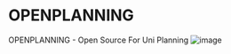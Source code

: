 # OPENPLANNING
OPENPLANNING - Open Source For Uni Planning
![image](https://pokendycards.b-cdn.net/openp/fullogo.png)

